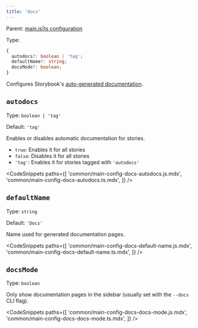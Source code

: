 ```yaml
---
title: 'docs'
---
```


Parent: [main.js|ts configuration](./main-config.md)

Type:

```ts
{
  autodocs?: boolean | 'tag';
  defaultName?: string;
  docsMode?: boolean;
}
```

Configures Storybook's [auto-generated documentation](../03-writing-docs/autodocs.md).

## `autodocs`

Type: `boolean | 'tag'`

Default: `'tag'`

Enables or disables automatic documentation for stories.

- `true`: Enables it for all stories
- `false`: Disables it for all stories
- `'tag'`: Enables it for stories tagged with `'autodocs'`

<!-- prettier-ignore-start -->

<CodeSnippets
  paths={[
    'common/main-config-docs-autodocs.js.mdx',
    'common/main-config-docs-autodocs.ts.mdx',
  ]}
/>

<!-- prettier-ignore-end -->

## `defaultName`

Type: `string`

Default: `'Docs'`

Name used for generated documentation pages.

<!-- prettier-ignore-start -->

<CodeSnippets
  paths={[
    'common/main-config-docs-default-name.js.mdx',
    'common/main-config-docs-default-name.ts.mdx',
  ]}
/>

<!-- prettier-ignore-end -->

## `docsMode`

Type: `boolean`

Only show documentation pages in the sidebar (usually set with the `--docs` CLI flag).

<!-- prettier-ignore-start -->

<CodeSnippets
  paths={[
    'common/main-config-docs-docs-mode.js.mdx',
    'common/main-config-docs-docs-mode.ts.mdx',
  ]}
/>

<!-- prettier-ignore-end -->
